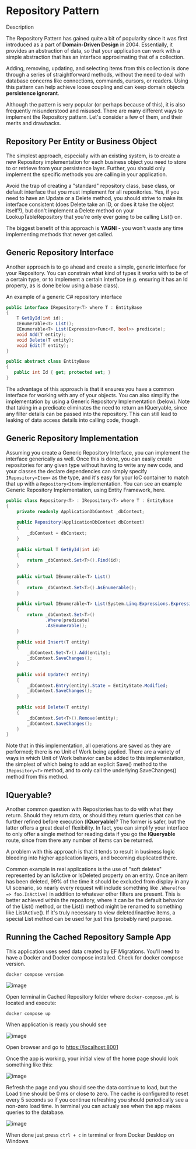 Repository Pattern
==================

Description

The Repository Pattern has gained quite a bit of popularity since it was first introduced as a part of **Domain-Driven Design** in 2004. Essentially, it provides an abstraction of data, so that your application can work with a simple abstraction that has an interface approximating that of a collection. 

Adding, removing, updating, and selecting items from this collection is done through a series of straightforward methods, without the need to deal with database concerns like connections, commands, cursors, or readers. Using this pattern can help achieve loose coupling and can keep domain objects **persistence ignorant**. 

Although the pattern is very popular (or perhaps because of this), it is also frequently misunderstood and misused. There are many different ways to implement the Repository pattern. Let's consider a few of them, and their merits and drawbacks.


Repository Per Entity or Business Object
-------

The simplest approach, especially with an existing system, is to create a new Repository implementation for each business object you need to store to or retrieve from your persistence layer. Further, you should only implement the specific methods you are calling in your application. 

Avoid the trap of creating a "standard" repository class, base class, or default interface that you must implement for all repositories. Yes, if you need to have an Update or a Delete method, you should strive to make its interface consistent (does Delete take an ID, or does it take the object itself?), but don't implement a Delete method on your LookupTableRepository that you're only ever going to be calling List() on. 

The biggest benefit of this approach is **YAGNI** - you won't waste any time implementing methods that never get called.


Generic Repository Interface
-------

Another approach is to go ahead and create a simple, generic interface for your Repository. You can constrain what kind of types it works with to be of a certain type, or to implement a certain interface (e.g. ensuring it has an Id property, as is done below using a base class).

An example of a generic C# repository interface

```csharp
public interface IRepository<T> where T : EntityBase
{
    T GetById(int id);
    IEnumerable<T> List();
    IEnumerable<T> List(Expression<Func<T, bool>> predicate);
    void Add(T entity);
    void Delete(T entity);
    void Edit(T entity);
}

public abstract class EntityBase
{
   public int Id { get; protected set; }
}
```

The advantage of this approach is that it ensures you have a common interface for working with any of your objects. You can also simplify the implementation by using a Generic Repository Implementation (below). Note that taking in a predicate eliminates the need to return an IQueryable, since any filter details can be passed into the repository. This can still lead to leaking of data access details into calling code, though.


Generic Repository Implementation
-------

Assuming you create a Generic Repository Interface, you can implement the interface generically as well. Once this is done, you can easily create repositories for any given type without having to write any new code, and your classes the declare dependencies can simply specify ```IRepository<Item>``` as the type, and it's easy for your IoC container to match that up with a ```Repository<Item>``` implementation. You can see an example Generic Repository Implementation, using Entity Framework, here.

```csharp
public class Repository<T> : IRepository<T> where T : EntityBase
{
    private readonly ApplicationDbContext _dbContext;
    
    public Repository(ApplicationDbContext dbContext)
    {
        _dbContext = dbContext;
    }
    
    public virtual T GetById(int id)
    {
        return _dbContext.Set<T>().Find(id);
    }
    
    public virtual IEnumerable<T> List()
    {
        return _dbContext.Set<T>().AsEnumerable();
    }
    
    public virtual IEnumerable<T> List(System.Linq.Expressions.Expression<Func<T, bool>> predicate)
    {
        return _dbContext.Set<T>()
               .Where(predicate)
               .AsEnumerable();
    }
    
    public void Insert(T entity)
    {
        _dbContext.Set<T>().Add(entity);
        _dbContext.SaveChanges();
    }
    
    public void Update(T entity)
    {
        _dbContext.Entry(entity).State = EntityState.Modified;
        _dbContext.SaveChanges();
    }
    
    public void Delete(T entity)
    {
        _dbContext.Set<T>().Remove(entity);
        _dbContext.SaveChanges();
    }
}
```

Note that in this implementation, all operations are saved as they are performed; there is no Unit of Work being applied. There are a variety of ways in which Unit of Work behavior can be added to this implementation, the simplest of which being to add an explicit Save() method to the ```IRepository<T>``` method, and to only call the underlying SaveChanges() method from this method.


IQueryable?
-------

Another common question with Repositories has to do with what they return. Should they return data, or should they return queries that can be further refined before execution (**IQueryable**)? The former is safer, but the latter offers a great deal of flexibility. In fact, you can simplify your interface to only offer a single method for reading data if you go the **IQueryable** route, since from there any number of items can be returned.

A problem with this approach is that it tends to result in business logic bleeding into higher application layers, and becoming duplicated there. 

Common example in real applications is the use of "soft deletes" represented by an IsActive or IsDeleted property on an entity. Once an item has been deleted, 99% of the time it should be excluded from display in any UI scenario, so nearly every request will include something like ```.Where(foo => foo.IsActive)``` in addition to whatever other filters are present. This is better achieved within the repository, where it can be the default behavior of the List() method, or the List() method might be renamed to something like ListActive(). If it's truly necessary to view deleted/inactive items, a special List method can be used for just this (probably rare) purpose.


Running the Cached Repository Sample App
-------

This application uses seed data created by EF Migrations. You'll need to have a Docker and Docker compose installed. Check for docker compose version.

```
docker compose version
```

![image](https://user-images.githubusercontent.com/34960418/195333051-4bef877d-bce5-4920-9485-c11e5ea2d6b1.png)


Open terminal in Cached Repository folder where ```docker-compose.yml``` is located and execute:

```
docker compose up
```

When application is ready you should see

![image](https://user-images.githubusercontent.com/34960418/195333560-8e958421-1174-48fe-a36f-19015b3ebec4.png)


Open browser and go to [https://localhost:8001](https://localhost:8001)

Once the app is working, your initial view of the home page should look something like this:

![image](https://user-images.githubusercontent.com/34960418/195335023-418455d3-2b80-46a0-bfb9-8773fa70179b.png)

Refresh the page and you should see the data continue to load, but the Load time should be 0 ms or close to zero. The cache is configured to reset every 5 seconds so if you continue refreshing you should periodically see a non-zero load time. In terminal you can actualy see when the app makes queries to the database.

![image](https://user-images.githubusercontent.com/34960418/195335371-82acc66f-a391-4beb-8a32-821f80d3c683.png)


When done just press ```ctrl + c``` in terminal or from Docker Desktop on Windows
